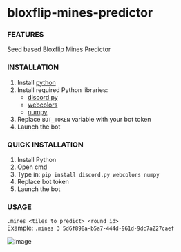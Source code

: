 # bloxflip-mines-predictor

### FEATURES 
Seed based Bloxflip Mines Predictor

### INSTALLATION
1. Install [python](https://www.python.org/downloads/)
2. Install required Python libraries:
   - [discord.py](https://pypi.org/project/discord.py/)
   - [webcolors](https://pypi.org/project/webcolors/)
   - [numpy](https://pypi.org/project/numpy/)
3. Replace `BOT_TOKEN` variable with your bot token
4. Launch the bot

### QUICK INSTALLATION
1. Install Python
2. Open cmd
3. Type in: `pip install discord.py webcolors numpy`
4. Replace bot token
5. Launch the bot

### USAGE
`.mines <tiles_to_predict> <round_id>`  
Example: `.mines 3 5d6f898a-b5a7-444d-961d-9dc7a227caef`

![image](https://github.com/user-attachments/assets/827efc20-3e26-44f3-8b7c-296adea858d8)
